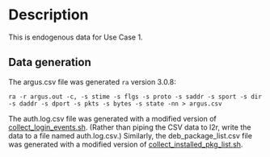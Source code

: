Description
===========
This is endogenous data for Use Case 1.

Data generation
---------------
The argus.csv file was generated `ra` version 3.0.8:

    ra -r argus.out -c, -s stime -s flgs -s proto -s saddr -s sport -s dir -s daddr -s dport -s pkts -s bytes -s state -nn > argus.csv

The auth.log.csv file was generated with a modified version of [collect_login_events.sh](https://github.com/stucco/endogenous-collector/blob/master/login_collector/collect_login_events.sh). (Rather than piping the CSV data to l2r, write the data to a file named auth.log.csv.) Similarly, the deb_package_list.csv file was generated with a modified version of [collect_installed_pkg_list.sh](https://github.com/stucco/endogenous-collector/blob/master/package_list_collector/collect_installed_pkg_list.sh).
